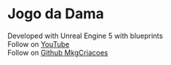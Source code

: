 # Jogo da Dama

Developed with Unreal Engine 5 with blueprints
<br>
Follow on [YouTube](https://www.youtube.com/@MkgCriacoes/)
<br>
Follow on [Github MkgCriacoes](https://github.com/MkgCriacoes)